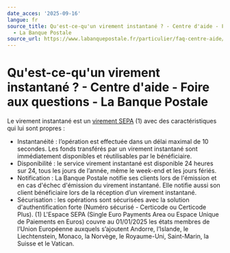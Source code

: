 ```yaml
---
date_acces: '2025-09-16'
langue: fr
source_title: Qu'est-ce-qu'un virement instantané ? - Centre d'aide - Foire aux questions
  - La Banque Postale
source_url: https://www.labanquepostale.fr/particulier/faq-centre-aide/comptes-et-cartes/moyens-de-paiement/virement.question.html/qu-est-ce-qu-un-virement-instantane.html
---
```


# Qu'est-ce-qu'un virement instantané ? - Centre d'aide - Foire aux questions - La Banque Postale

Le virement instantané est un
[virement SEPA](https://www.labanquepostale.fr/particulier/comptes-et-cartes/moyens-de-paiement/virement-sepa.html) (1) avec des caractéristiques qui lui sont propres :
- Instantanéité : l’opération est effectuée dans un délai maximal de 10 secondes. Les fonds transférés par un virement instantané sont immédiatement disponibles et réutilisables par le bénéficiaire.
- Disponibilité : le service virement instantané est disponible 24 heures sur 24, tous les jours de l’année, même le week-end et les jours fériés.
- Notification : La Banque Postale notifie ses clients lors de l'émission et en cas d'échec d'émission du virement instantané. Elle notifie aussi son client bénéficiaire lors de la réception d’un virement instantané.
- Sécurisation : les opérations sont sécurisées avec la solution d'authentification forte (Numéro sécurisé - Certicode ou Certicode Plus).
(1) L'Espace SEPA (Single Euro Payments Area ou Espace Unique de Paiements en Euros) couvre au 01/01/2025 les états membres de l’Union Européenne auxquels s’ajoutent Andorre, l’Islande, le Liechtenstein, Monaco, la Norvège, le Royaume-Uni, Saint-Marin, la Suisse et le Vatican.
